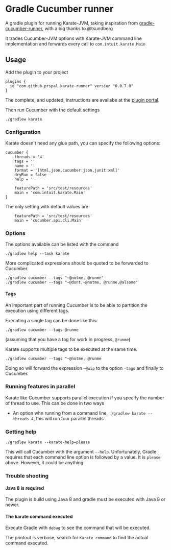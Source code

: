 # Gradle Cucumber runner

A gradle plugin for running Karate-JVM, taking inspiration from [gradle-cucumber-runner](https://github.com/tsundberg/gradle-cucumber-runner), with a big thanks to @tsundberg

It trades Cucumber-JVM options with Karate-JVM command line implementation and forwards every call to `com.intuit.karate.Main`

## Usage

Add the plugin to your project

```
plugins {
  id "com.github.prspal.karate-runner" version "0.0.7.0"
}
```

The complete, and updated, instructions are availabe at the
[plugin portal](https://plugins.gradle.org/plugin/com.github.prspal.karate-runner).

Then run Cucumber with the default settings

    ./gradlew karate

### Configuration

Karate doesn't need any glue path, you can specify the following options:

```
cucumber {
    threads = '4'
    tags = ''
    name = ''
    format = '[html,json,cucumber:json,junit:xml]'
    dryRun = false
    help = ''

    featurePath = 'src/test/resources'
    main = 'com.intuit.karate.Main'
}
```

The only setting with default values are

```
    featurePath = 'src/test/resources'
    main = 'cucumber.api.cli.Main'
```

### Options

The options available can be listed with the command

    ./gradlew help --task karate


More complicated expressions should be quoted to be forwarded to Cucumber.

    ./gradlew cucumber --tags "~@notme, @runme" 
    ./gradlew cucumber --tags "~@dont,~@notme, @runme,@alsome" 

#### Tags

An important part of running Cucumber is to be able to partition the execution
using different tags.

Executing a single tag can be done like this:

    ./gradlew cucumber --tags @runme

(assuming that you have a tag for work in progress, `@runme`)

Karate supports multiple tags to be executed at the same time.

    ./gradlew cucumber --tags "~@notme, @runme

Doing so will forward the expression `~@wip` to the option `-tags`
and finally to Cucumber.


### Running features in parallel

Karate like Cucumber supports parallel execution if you specify the number of thread
to use. This can be done in two ways

* An option whn running from a command line, `./gradlew karate --threads 4`, this will run four parallel threads


### Getting help

    ./gradlew karate --karate-help=please

This will call Cucumber with the argument `--help`. Unfortunately, Gradle requires that each
command line option is followed by a value. It is `please` above. However, it could be anything.

### Trouble shooting

#### Java 8 is required

The plugin is build using Java 8 and gradle must be executed with Java 8 or newer.

#### The karate command executed

Execute Gradle with `debug` to see the command that will be executed.

The printout is verbose, search for `Karate command` to find the actual command executed.
